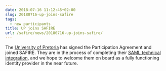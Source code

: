 ```yaml
---
date: 2018-07-16 11:12:45+02:00
slug: 20180716-up-joins-safire
tags:
  - new participants
title: UP joins SAFIRE
url: /safire/news/20180716-up-joins-safire/
---
```


The [University of Pretoria](http://www.up.ac.za/) has signed the Participation Agreement and joined SAFIRE. They are in the process of completing their [SAML technical integration](/technical/saml2/), and we hope to welcome them on board as a fully functioning identity provider in the near future.
